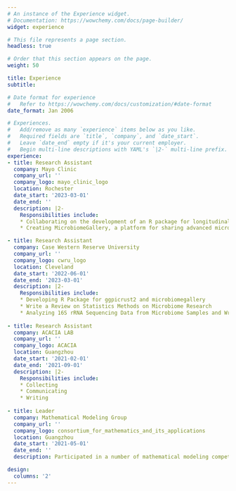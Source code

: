 ```yaml
---
# An instance of the Experience widget.
# Documentation: https://wowchemy.com/docs/page-builder/
widget: experience

# This file represents a page section.
headless: true

# Order that this section appears on the page.
weight: 50

title: Experience
subtitle:

# Date format for experience
#   Refer to https://wowchemy.com/docs/customization/#date-format
date_format: Jan 2006

# Experiences.
#   Add/remove as many `experience` items below as you like.
#   Required fields are `title`, `company`, and `date_start`.
#   Leave `date_end` empty if it's your current employer.
#   Begin multi-line descriptions with YAML's `|2-` multi-line prefix.
experience:
- title: Research Assistant
  company: Mayo Clinic
  company_url: ''
  company_logo: mayo_clinic_logo
  location: Rochester
  date_start: '2023-03-01'
  date_end: ''
  description: |2-
    Responsibilities include:
    * Collaborating on the development of an R package for longitudinal microbiome data analysis and visualization, which will be integrated into the MicrobiomeStat package
    * Creating MicrobiomeGallery, a platform for sharing advanced microbiome visualizations and code in an open source, reproducible environment, to connect with fellow researchers, exchange knowledge, and contribute to the ever growing microbiome community

- title: Research Assistant
  company: Case Western Reserve University
  company_url: ''
  company_logo: cwru_logo
  location: Cleveland
  date_start: '2022-06-01'
  date_end: '2023-03-01'
  description: |2-
    Responsibilities include:
    * Developing R Package for ggpicrust2 and microbiomegallery
    * Write a Review on Statistics Methods on Microbiome Research
    * Analyzing 16S rRNA Sequencing Data from Microbiome Samples and Writing a Data Analysis Report
  
- title: Research Assistant
  company: ACACIA LAB
  company_url: ''
  company_logo: ACACIA
  location: Guangzhou
  date_start: '2021-02-01'
  date_end: '2021-09-01'
  description: |2-
    Responsibilities include:
    * Collecting
    * Communicating
    * Writing
        
- title: Leader
  company: Mathematical Modeling Group
  company_url: ''
  company_logo: consortium_for_mathematics_and_its_applications
  location: Guangzhou
  date_start: '2021-05-01'
  date_end: ''
  description: Participated in a number of mathematical modeling competitions at different level.A variety of methods are used, including time series, multiple regression analysis, grey neural network prediction, greedy algorithm and so on.

design:
  columns: '2'
---
```

